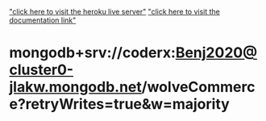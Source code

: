 ["click here to visit the heroku live server"](https://whispering-shelf-23785.herokuapp.com/ "Hosted Link")
["click here to visit the documentation link"](https://documenter.getpostman.com/view/11137888/Szf9X83J?version=latest/ "Hosted Link")

# mongodb+srv://coderx:Benj2020@cluster0-jlakw.mongodb.net/wolveCommerce?retryWrites=true&w=majority
